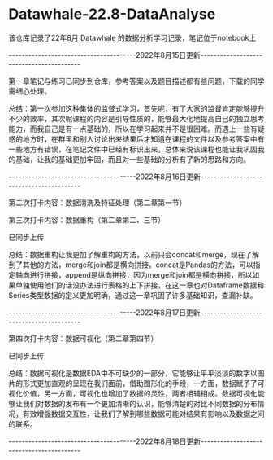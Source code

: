 # Datawhale-22.8-DataAnalyse
该仓库记录了22年8月 Datawhale 的数据分析学习记录，笔记位于notebook上

---------------------------------------2022年8月15日更新-----------------------------------------

第一章笔记与练习已同步到仓库，参考答案以及题目描述都有些问题，下载的同学需细心处理。

总结：第一次参加这种集体的监督式学习，首先呢，有了大家的监督肯定能够提升不少的效率，其次呢课程的内容是引导性质的，能够最大化地提高自己的独立思考能力，而我自己是有一点基础的，所以在学习起来并不是很困难。而遇上一些有疑惑的地方时，在群里和别人讨论出来结果后才知道在课程的文件以及参考答案中有一些地方有错误，在笔记文件中已经有标识出来，总体来说该课程也能让我巩固我的基础，让我的基础更加牢固，而且对一些基础的分析有了新的思路和方向。

---------------------------------------2022年8月16日更新-----------------------------------------

第二次打卡内容：数据清洗及特征处理（第二章第一节）

第三次打卡内容：数据重构（第二章第二、三节）

已同步上传


总结：数据重构让我更加了解重构的方法，以前只会concat和merge，现在了解到了其他的方法，merge和join都是横向拼接，concat是Pandas的方法，可以指定轴向进行拼接，append是纵向拼接，因为merge和join都是横向拼接，所以如果单独使用他们的话没办法进行表格的上下拼接，在这一章也对Dataframe数据和Series类型数据的定义更加明确，通过这一章巩固了许多基础知识，查漏补缺。


---------------------------------------2022年8月17日更新-----------------------------------------

第四次打卡内容：数据可视化（第二章第四节）

已同步上传


总结：数据可视化是数据EDA中不可缺少的一部分，它能够让平平淡淡的数字以图片的形式更加直观的呈现在我们面前，借助图形化的手段，一方面，数据赋予了可视化价值，另一方面，可视化也增加了数据的灵性，两者相辅相成。数据可视化能够让我们对数据的发布有一个更加清晰的认识，能够清楚的对比不同数据的分布情况，有效增强数据交互性，让我们了解到哪些数据可能对结果有影响以及数据之间的联系。

---------------------------------------2022年8月18日更新-----------------------------------------

